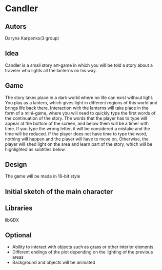 # Candler
## Autors
Daryna Karpenko(3 group)
## Idea
Candler is a small story art-game in which you will be told a story about a traveler who lights all the lanterns on his way.
## Game
The story takes place in a dark world where no life can exist without light. You play as a lantern, which gives light in different regions of this world and brings life back there.
Interaction with the lanterns will take place in the form of a mini-game, where you will need to quickly type the first words of the continuation of the story. The words that the player has to type will appear at the bottom of the screen, and below them will be a timer with time. If you type the wrong letter, it will be considered a mistake and the time will be reduced. If the player does not have time to type the word, nothing will happen and the player will have to move on. Otherwise, the player will shed light on the area and learn part of the story, which will be highlighted as subtitles below.
## Design
The game will be made in 16-bit style
## Initial sketch of the main character
## Libraries
libGDX
## Optional
- Ability to interact with objects such as grass or other interior elements.
- Different endings of the plot depending on the lighting of the previous areas
- Background and objects will be animated
